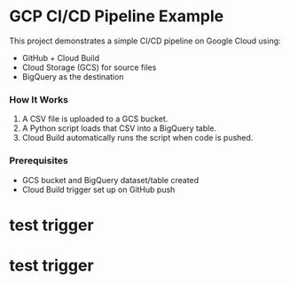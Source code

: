# GCP CI/CD Pipeline Example

This project demonstrates a simple CI/CD pipeline on Google Cloud using:

- GitHub + Cloud Build
- Cloud Storage (GCS) for source files
- BigQuery as the destination

### How It Works

1. A CSV file is uploaded to a GCS bucket.
2. A Python script loads that CSV into a BigQuery table.
3. Cloud Build automatically runs the script when code is pushed.

### Prerequisites

- GCS bucket and BigQuery dataset/table created
- Cloud Build trigger set up on GitHub push
# test trigger
# test trigger
